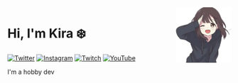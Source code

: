<img src="https://raw.githubusercontent.com/kiracoding/kiracoding/main/.github/images/menhera_salute.webp" alt="Menhera saluting" align="right" width="125" />

# Hi, I'm Kira ❄️

[![Twitter][twitter_badge]][twitter_url]
[![Instagram][instagram_badge]][instagram_url]
[![Twitch][twitch_badge]][twitch_url]
[![YouTube][youtube_badge]][youtube_url]

I'm a hobby dev

<!-- Twitter -->
[twitter_badge]: https://img.shields.io/badge/-twitter-black?style=for-the-badge&logo=twitter
[twitter_url]: https://twitter.com/AkiraNoHikariii

<!-- Instagram -->
[instagram_badge]: https://img.shields.io/badge/-instagram-black?style=for-the-badge&logo=instagram
[instagram_url]: https://www.instagram.com/kira__herself/

<!-- Twitch -->
[twitch_badge]: https://img.shields.io/badge/-twitch-black?style=for-the-badge&logo=twitch
[twitch_url]: https://www.twitch.tv/akiranohikari

<!-- YouTube -->
[youtube_badge]: https://img.shields.io/badge/-youtube-black?style=for-the-badge&logo=youtube&logoColor=FF0000
[youtube_url]: https://www.youtube.com/channel/UCnCPN9xi7y8arkpymcTXzNw

